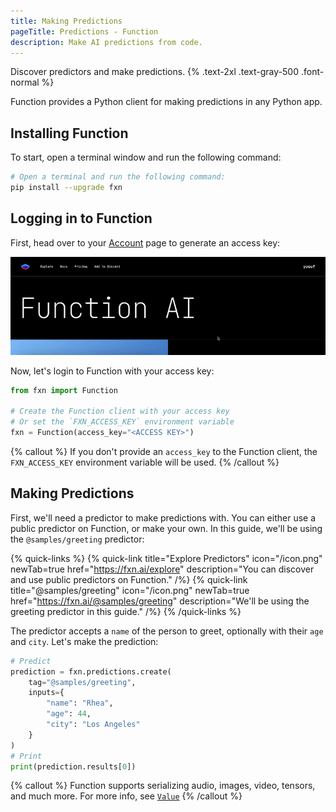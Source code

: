 ```yaml
---
title: Making Predictions
pageTitle: Predictions - Function
description: Make AI predictions from code.
---
```


Discover predictors and make predictions. {% .text-2xl .text-gray-500 .font-normal %}

Function provides a Python client for making predictions in any Python app.

## Installing Function
To start, open a terminal window and run the following command:
```bash {% framework="python" %}
# Open a terminal and run the following command:
pip install --upgrade fxn
```

## Logging in to Function
First, head over to your [Account](https://fxn.ai/account/developer) page to generate an access key:

![generate access key](https://raw.githubusercontent.com/fxnai/.github/main/access_key.gif)

Now, let's login to Function with your access key:

```py {% framework="python" %}
from fxn import Function

# Create the Function client with your access key
# Or set the `FXN_ACCESS_KEY` environment variable
fxn = Function(access_key="<ACCESS KEY>")
```

{% callout %} If you don't provide an `access_key` to the Function client, the `FXN_ACCESS_KEY` environment variable will be used. {% /callout %}

## Making Predictions
First, we'll need a predictor to make predictions with. You can either use a public predictor on Function, or make your own. In this guide, we'll be using the `@samples/greeting` predictor:

{% quick-links %}
{% quick-link title="Explore Predictors" icon="/icon.png" newTab=true href="https://fxn.ai/explore" description="You can discover and use public predictors on Function." /%}
{% quick-link title="@samples/greeting" icon="/icon.png" newTab=true href="https://fxn.ai/@samples/greeting" description="We'll be using the greeting predictor in this guide." /%}
{% /quick-links %}

The predictor accepts a `name` of the person to greet, optionally with their `age` and `city`. Let's make the prediction:

```py {% framework="python" %}
# Predict
prediction = fxn.predictions.create(
    tag="@samples/greeting",
    inputs={
        "name": "Rhea",
        "age": 44,
        "city": "Los Angeles"
    }
)
# Print
print(prediction.results[0])
```

{% callout %} Function supports serializing audio, images, video, tensors, and much more. For more info, see [`Value`](/api/value) {% /callout %}